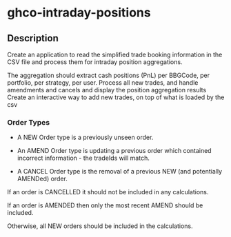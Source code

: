 # ghco-intraday-positions

## Description
Create an application to read the simplified trade booking information in the CSV file and process them for intraday position aggregations.

The aggregation should extract cash positions (PnL) per BBGCode, per portfolio, per strategy, per user.
Process all new trades, and handle amendments and cancels and display the position aggregation results
Create an interactive way to add new trades, on top of what is loaded by the csv


### Order Types

* A NEW Order type is a previously unseen order.

* An AMEND Order type is updating a previous order which contained incorrect information - the tradeIds will match.

* A CANCEL Order type is the removal of a previous NEW (and potentially AMENDed) order.

If an order is CANCELLED it should not be included in any calculations.

If an order is AMENDED then only the most recent AMEND should be included.

Otherwise, all NEW orders should be included in the calculations.